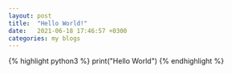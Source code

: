 ```yaml
---
layout: post
title:  "Hello World!"
date:   2021-06-18 17:46:57 +0300
categories: my blogs
---
```


{% highlight python3 %}
print("Hello World")
{% endhighlight %}